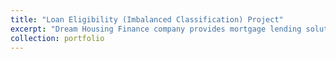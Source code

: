 ```yaml
---
title: "Loan Eligibility (Imbalanced Classification) Project"
excerpt: "Dream Housing Finance company provides mortgage lending solutions to home buyers. Using this partial dataset, the company wants to automate the loan eligibility process (in real-time) based on customer information upon submission of the online application. These details include Gender, Marital Status, Education, Number of Dependents, Income, Loan Amount, Credit History and others. The goal is to classify the applications into Loan and No Loan classes. To this end, I'll explore three classification models in this notebook. [GitHub Repo](https://github.com/vbabashov/loan-classification)"
collection: portfolio
---
```

